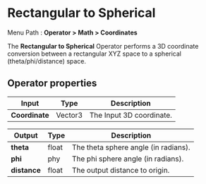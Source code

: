 # Rectangular to Spherical

Menu Path : **Operator > Math > Coordinates**

The **Rectangular to Spherical** Operator performs a 3D coordinate conversion between a rectangular XYZ space to a spherical (theta/phi/distance) space.

## Operator properties

| **Input**      | **Type** | **Description**          |
| -------------- | -------- | ------------------------ |
| **Coordinate** | Vector3  | The Input 3D coordinate. |

| **Output**   | **Type** | **Description**                      |
| ------------ | -------- | ------------------------------------ |
| **theta**    | float    | The theta sphere angle (in radians). |
| **phi**      | phy      | The phi sphere angle (in radians).   |
| **distance** | float    | The output distance to origin.       |
